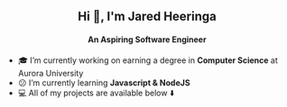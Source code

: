 <h2 align="center">Hi 👋, I'm Jared Heeringa</h1>
<h4 align="center">An Aspiring Software Engineer</h3>

- :mortar_board: I’m currently working on earning a degree in **Computer Science** at Aurora University
- :confused: I’m currently learning **Javascript & NodeJS**
- :computer: All of my projects are available below :arrow_down:
